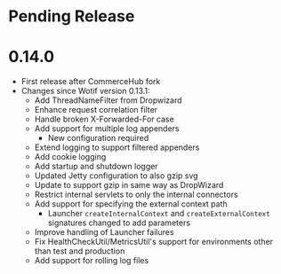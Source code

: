 # Pending Release

# 0.14.0

* First release after CommerceHub fork
* Changes since Wotif version 0.13.1:
    * Add ThreadNameFilter from Dropwizard
    * Enhance request correlation filter
    * Handle broken X-Forwarded-For case
    * Add support for multiple log appenders
        * New configuration required
    * Extend logging to support filtered appenders
    * Add cookie logging
    * Add startup and shutdown logger
    * Updated Jetty configuration to also gzip svg
    * Update to support gzip in same way as DropWizard
    * Restrict internal servlets to only the internal connectors
    * Add support for specifying the external context path
        * Launcher `createInternalContext` and `createExternalContext` signatures changed to add parameters
    * Improve handling of Launcher failures
    * Fix HealthCheckUtil/MetricsUtil's support for environments other than test and production
    * Add support for rolling log files
